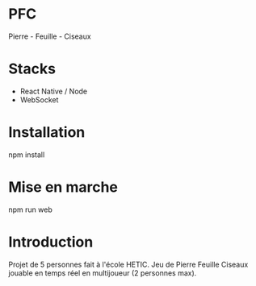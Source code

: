 # PFC
Pierre - Feuille - Ciseaux

# Stacks
- React Native / Node
- WebSocket

# Installation


npm install

# Mise en marche

npm run web

# Introduction

Projet de 5 personnes fait à l'école HETIC.
Jeu de Pierre Feuille Ciseaux jouable en temps réel en multijoueur (2 personnes max).
